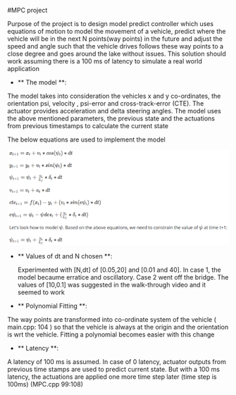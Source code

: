 #MPC project

Purpose of the project is to design  model predict controller which uses
equations of motion to model the movement of a vehicle, predict where the vehicle
will be in the next N points(way points) in the future and adjust the speed and
angle such that the vehicle drives follows these way points to a  close degree and goes
around the lake without issues. This solution should work assuming there is a
100 ms of latency to simulate a real world application

- ** The model **:

The model takes into consideration the vehicles x and y co-ordinates, the
orientation psi, velocity , psi-error and cross-track-error (CTE). The actuator
provides acceleration and delta steering angles. The model uses the above
mentioned parameters, the previous state and the actuations from previous
timestamps to calculate the current state

The below equations are used to implement the model

![Equations](./equations.png)

- ** Values of dt and N chosen **:

  Experimented with [N,dt] of [0.05,20] and [0.01 and 40]. In case 1, the model
  becaume erratice and oscillatory. Case 2 went off the bridge. The values of
  [10,0.1] was suggested in the walk-through video and it seemed to work


- ** Polynomial Fitting **:

The way points are transformed into co-ordinate system of the vehicle (
main.cpp: 104 ) so that the vehicle is always at the origin and the orientation
is wrt the vehicle. Fitting a polynomial becomes easier with this change

- ** Latency **:

A latency of 100 ms is assumed. In case of 0 latency,  actuator outputs from
previous time stamps are used to predict current state. But with a 100 ms
latency, the actuations are applied one more time step later (time step is
100ms) (MPC.cpp 99:108)
